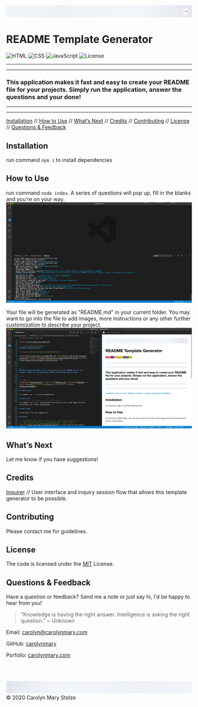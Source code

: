 ![header](./assets/images/cm_header.png)

<!-- ![logo](path-to-file-here) -->
# README Template Generator 
  
<!-- Badges: MAY NEED TO ADJUST LICENSE BADGE URL -->

![HTML](https://img.shields.io/badge/HTML-red) ![CSS](https://img.shields.io/badge/CSS-purple) ![JavaScript](https://img.shields.io/badge/JavaScript-yellow) ![License](https://img.shields.io/badge/License-MIT-green) </br>
 
  
- - -
- - -
### This application makes it fast and easy to create your README file for your projects. Simply run the application, answer the questions and your done!
- - -
- - -

<!-- TOC -->
[Installation](#installation) // [How to Use](#how-to-use) // [What’s Next](#next) // [Credits](#credits) // [Contributing](#contributing) // [License](#license) // [Questions & Feedback](#questions--feedback) 

## Installation
  
run command `npm i` to install dependencies

## How to Use 
  
run command `node index`. A series of questions will pop up, fill in the blanks and you're on your way.
![header](assets/images/screenshot-commandLine.png) 

Your file will be generated as "README.md" in your current folder. You may want to go into the file to add images, more instructions or any other further customization to describe your project.
![header](assets/images/screenshot-readme.png)

## What’s Next

Let me know if you have suggestions!

## Credits
  
<!-- Third Party Asset Creators? Tutorials> // link to web presence -->
<!-- [Open Weather](http://api.openweathermap.org) // weather API -->
[Inquirer](https://www.npmjs.com/package/inquirer) // User interface and inquiry session flow that allows this template generator to be possible. </br>

## Contributing

<!-- The [Contributor Covenant](https://www.contributor-covenant.org/) is an industry standard. -->
Please contact me for guidelines.

## License
    
The code is licensed under the [MIT](https://choosealicense.com/licenses//) License.
  
## Questions & Feedback
  
Have a question or feedback? Send me a note or just say hi, I'd be happy to hear from you!
  
> “Knowledge is having the right answer. Intelligence is asking the right question.” ~ Unknown
  
Email: carolyn@carolynmary.com </br>
  
GitHub: [carolynmary](https://github.com/carolynmary) </br>
  
Porfolio: [carolynmary.com](https://carolynmary.com) 

</br>
</br>

![footer](./assets/images/cm_footer.png)
© 2020 Carolyn Mary Stolze
  